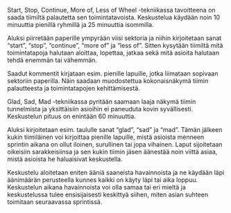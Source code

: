 Start, Stop, Continue, More of, Less of Wheel -tekniikassa tavoitteena on saada tiimiltä palautetta sen toimintatavoista. Keskustelua käydään noin 10 minuuttia pienillä ryhmillä ja 25 minuuttia isommilla.

Aluksi piirretään paperille ympyrään viisi sektoria ja niihin kirjoitetaan sanat “start”, “stop”, “continue”, “more of” ja “less of”. Sitten kysytään tiimiltä mitä toimintatapoja halutaan aloittaa, lopettaa, jatkaa sekä mitä asioita halutaan tehdä enemmän tai vähemmän.

Saadut kommentit kirjataan esim. pienille lapuille, jotka liimataan sopivaan sektoriin paperilla. Näin saadaan muodostettua kokonaisnäkymä tiimin palautteesta ja toimintatapojen kehittämisestä.

Glad, Sad, Mad -tekniikassa pyritään saamaan laaja näkymä tiimin tunnelmista ja yksittäisiin asioihin ei paneuduta kovin syvällisesti. Keskustelun pituus on enintään 60 minuuttia.

Aluksi kirjoitetaan esim. taululle sanat “glad”, “sad” ja “mad”. Tämän jälkeen kukin tiimiläinen voi kirjoittaa pienille lapuille, mistä asioista menneen sprintin aikana on ollut iloinen, surullinen tai jopa vihainen. Laput sijoitetaan oikeisiin sarakkeisiinsa ja sen kukin tiimin jäsen äänestää noin viittä asiaa, mistä asioista he haluaisivat keskustella. 

Keskustelu aloitetaan eniten ääniä saaneista havainnoista ja ne käydään läpi äänimäärän perusteella kunnes kaikki on käyty läpi tai aika loppuu. Keskustelun aikana havainnoista voi olla samaa tai eri mieltä ja keskustelussa tulee ensisijaisesti keskittyä siihen, miten asian suhteen toimitaan seuraavassa sprintissä.